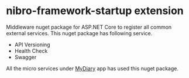 # nibro-framework-startup extension

Middleware nuget package for ASP.NET Core to register all common external services. This nuget package has following service.

- API Versioning 
- Health Check
- Swagger

All the micro services under <a href="https://github.com/nibro7778/mydiary">MyDiary</a> app has used this nuget package.

